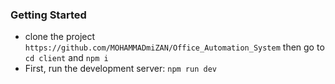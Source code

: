 ### Getting Started

- clone the project `https://github.com/MOHAMMADmiZAN/Office_Automation_System` then go to `cd client` and `npm i` 
- First, run the development server: `npm run dev`


